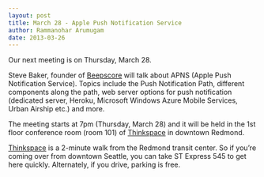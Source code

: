 ```yaml
---
layout: post
title: March 28 - Apple Push Notification Service
author: Rammanohar Arumugam
date: 2013-03-26 
---
```


Our next meeting is on Thursday, March 28.

Steve Baker, founder of [Beepscore] will talk about APNS (Apple Push Notification Service). Topics include the Push Notification Path, different components along the path, web server options for push notification (dedicated server, Heroku, Microsoft Windows Azure Mobile Services, Urban Airship etc.) and more.
 
The meeting starts at 7pm (Thursday, March 28) and it will be held in the 1st floor conference room (room 101) of  [Thinkspace] in downtown Redmond.

[Thinkspace] is a 2-minute walk from the Redmond transit center. So if you’re coming over from downtown Seattle, you can take ST Express 545 to get here quickly.
Alternately, if you drive, parking is free.

[thinkspace]: http://thinkspace.com/about/location/ 
[Beepscore]: http://www.beepscore.com/
